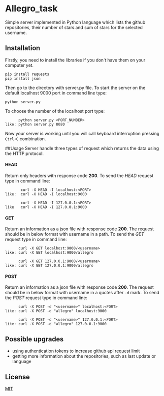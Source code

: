 # Allegro_task
Simple server implemented in Python language which lists the github repositories, their number of stars and sum of stars for the selected username.

## Installation
Firstly, you need to install the libraries if you don't have them on your computer yet.
```
pip install requests
pip install json
```
Then go to the directory with server.py file. To start the server on the default localhost 9000 port in command line type:
```
python server.py
```
To choose the number of the localhost port type:
```
      python server.py <PORT_NUMBER>
like: python server.py 8080
```
Now your server is working until you will call keyboard interruption pressing `Ctrl+C` combination.

##Usage
Server handle three types of request which returns the data using the HTTP protocol.

#### HEAD
Return only headers with response code **200**.
To send the _HEAD_ request type in command line:
```
       curl -X HEAD -I localhost:<PORT>
like:  curl -X HEAD -I localhost:9000

       curl -X HEAD -I 127.0.0.1:<PORT>
like   curl -X HEAD -I 127.0.0.1:9000
```

#### GET
Return an information as a json file with response code **200**.
The request should be in below format with username in a path.
To send the _GET_ request type in command line:
```
      curl -X GET localhost:9000/<username>
like: curl -X GET localhost:9000/allegro

      curl -X GET 127.0.0.1:9000/<username>
like: curl -X GET 127.0.0.1:9000/allegro
```

#### POST
Return an information as a json file with response code **200**.
The request should be in below format with username in a quotes after `-d` mark.
To send the _POST_ request type in command line:
```
      curl -X POST -d "<username>" localhost:<PORT>
like: curl -X POST -d "allegro" localhost:9000

      curl -X POST -d "<username>" 127.0.0.1:<PORT>
like: curl -X POST -d "allegro" 127.0.0.1:9000
```
## Possible upgrades
- using authentication tokens to increase github api request limit
- getting more information about the repositories, such as last update or language 

          
## License
[MIT](https://choosealicense.com/licenses/mit/)